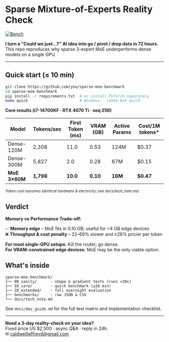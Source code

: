# Sparse Mixture-of-Experts Reality Check
[![Bench](https://img.shields.io/badge/bench-pass-brightgreen)](benchmarks/results.csv)

**I turn a "Could we just...?" AI idea into go / pivot / drop data in 72 hours.**  
This repo reproduces why sparse 3-expert MoE underperforms dense models on a single GPU.

---

## Quick start (≤ 10 min)

```bash
git clone https://github.com/you/sparse-moe-benchmark
cd sparse-moe-benchmark
pip install -r requirements.txt  # or install PyTorch separately
make quick                       # Windows: .\make.bat quick
```

**Core results (i7-14700KF · RTX 4070 Ti · seq 256)**

| Model | Tokens/sec | First Token (ms) | VRAM (GB) | Active Params | Cost/1M tokens* |
|-------|------------|------------------|-----------|---------------|----------------|
| Dense-120M | 2,308 | 11.0 | 0.53 | 124M | $0.37 |
| Dense-300M | 5,827 | 2.0 | 0.28 | 67M | $0.15 |
| **MoE 3×60M** | **1,798** | **10.0** | **0.10** | **16M** | **$0.47** |

<sub>*Token cost assumes identical hardware & electricity; see docs/tech_note.md.*</sub>

## Verdict

**Memory vs Performance Trade-off:**

✅ **Memory edge** – MoE fits in 0.10 GB; useful for <4 GB edge devices  
❌ **Throughput & cost penalty** – 22–69% slower and ≥28% pricier per token

**For most single-GPU setups**: Kill the router; go dense.  
**For VRAM-constrained edge devices**: MoE may be the only viable option.

## What's inside

```
sparse-moe-benchmark/
├── 00_sanity/      - shape & gradient tests (runs <30s)
├── 10_core/        - quick benchmark (≤10 min)
├── 20_extended/    - full overnight evaluation
├── benchmarks/     - raw JSON & CSV
└── docs/tech_note.md
```

See `docs/dev_guide.md` for the full test matrix and implementation checklist.

---

**Need a 3-day reality-check on your idea?**  
Fixed price US $2,500 · async Q&A · reply in 24h.  
✉ caldwelljeffreyd@gmail.com 